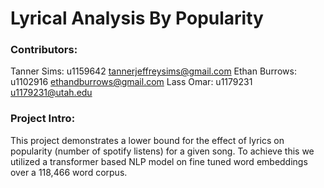 # Lyrical Analysis By Popularity

### Contributors:
Tanner Sims: u1159642 tannerjeffreysims@gmail.com
Ethan Burrows: u1102916 ethandburrows@gmail.com
Lass Omar: u1179231 u1179231@utah.edu

### Project Intro:
This project demonstrates a lower bound for the effect of lyrics on popularity (number of spotify listens) for a given song. To achieve this we utilized a transformer based NLP model on fine tuned word embeddings over a 118,466 word corpus.


